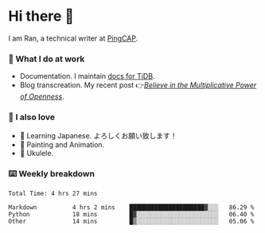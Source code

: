 # Hi there 👋

I am Ran, a technical writer at [PingCAP](https://pingcap.com/).

### 📝 What I do at work

- Documentation. I maintain [docs for TiDB](https://github.com/pingcap/docs).
- Blog transcreation. My recent post 👉[*Believe in the Multiplicative Power of Openness*](https://pingcap.com/blog/believe-in-the-multiplicative-power-of-openness-open-source-community).

### 🤠 I also love

- 💬 Learning Japanese. よろしくお願い致します！
- 🎨 Painting and Animation.
- 🎵 Ukulele.

### ⌨️ Weekly breakdown

<!--START_SECTION:waka-->

```text
Total Time: 4 hrs 27 mins

Markdown          4 hrs 2 mins    █████████████████████▓░░░   86.29 %
Python            18 mins         █▓░░░░░░░░░░░░░░░░░░░░░░░   06.40 %
Other             14 mins         █▒░░░░░░░░░░░░░░░░░░░░░░░   05.06 %
```

<!--END_SECTION:waka-->
